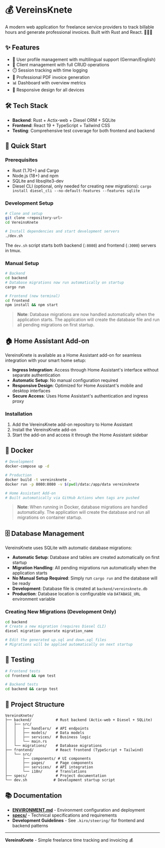 # 💰 VereinsKnete

A modern web application for freelance service providers to track billable hours and generate professional invoices. Built with Rust and React. 🏃‍♂️💼

## ✨ Features

- 👤 User profile management with multilingual support (German/English)
- 🤝 Client management with full CRUD operations
- ⏱️ Session tracking with time logging
- 📄 Professional PDF invoice generation
- 📊 Dashboard with overview metrics
- 📱 Responsive design for all devices

## 🛠️ Tech Stack

- **Backend**: Rust + Actix-web + Diesel ORM + SQLite
- **Frontend**: React 19 + TypeScript + Tailwind CSS
- **Testing**: Comprehensive test coverage for both frontend and backend

## 🚀 Quick Start

### Prerequisites
- Rust (1.70+) and Cargo
- Node.js (18+) and npm
- SQLite and libsqlite3-dev
- Diesel CLI (optional, only needed for creating new migrations): `cargo install diesel_cli --no-default-features --features sqlite`

### Development Setup

```bash
# Clone and setup
git clone <repository-url>
cd VereinsKnete

# Install dependencies and start development servers
./dev.sh
```

The `dev.sh` script starts both backend (`:8080`) and frontend (`:3000`) servers in tmux.

### Manual Setup

```bash
# Backend
cd backend
# Database migrations now run automatically on startup
cargo run

# Frontend (new terminal)
cd frontend
npm install && npm start
```

> **Note**: Database migrations are now handled automatically when the application starts. The application will create the database file and run all pending migrations on first startup.

## 🏠 Home Assistant Add-on

VereinsKnete is available as a Home Assistant add-on for seamless integration with your smart home setup:

- **Ingress Integration**: Access through Home Assistant's interface without separate authentication
- **Automatic Setup**: No manual configuration required
- **Responsive Design**: Optimized for Home Assistant's mobile and desktop interfaces
- **Secure Access**: Uses Home Assistant's authentication and ingress proxy

### Installation
1. Add the VereinsKnete add-on repository to Home Assistant
2. Install the VereinsKnete add-on
3. Start the add-on and access it through the Home Assistant sidebar

## 🐳 Docker

```bash
# Development
docker-compose up -d

# Production
docker build -t vereinsknete .
docker run -p 8080:8080 -v $(pwd)/data:/app/data vereinsknete

# Home Assistant Add-on
# Built automatically via GitHub Actions when tags are pushed
```

> **Note**: When running in Docker, database migrations are handled automatically. The application will create the database and run all migrations on container startup.

## 🗄️ Database Management

VereinsKnete uses SQLite with automatic database migrations:

- **Automatic Setup**: Database and tables are created automatically on first startup
- **Migration Handling**: All pending migrations run automatically when the application starts
- **No Manual Setup Required**: Simply run `cargo run` and the database will be ready
- **Development**: Database file is created at `backend/vereinsknete.db`
- **Production**: Database location is configurable via `DATABASE_URL` environment variable

### Creating New Migrations (Development Only)

```bash
cd backend
# Create a new migration (requires Diesel CLI)
diesel migration generate migration_name

# Edit the generated up.sql and down.sql files
# Migrations will be applied automatically on next startup
```

## 🧪 Testing

```bash
# Frontend tests
cd frontend && npm test

# Backend tests  
cd backend && cargo test
```

## 📁 Project Structure

```
VereinsKnete/
├── backend/           # Rust backend (Actix-web + Diesel + SQLite)
│   ├── src/
│   │   ├── handlers/  # API endpoints
│   │   ├── models/    # Data models
│   │   ├── services/  # Business logic
│   │   └── main.rs
│   └── migrations/    # Database migrations
├── frontend/          # React frontend (TypeScript + Tailwind)
│   └── src/
│       ├── components/ # UI components
│       ├── pages/     # Page components
│       ├── services/  # API integration
│       └── i18n/      # Translations
├── specs/             # Project documentation
└── dev.sh            # Development startup script
```

## 📚 Documentation

- **[ENVIRONMENT.md](ENVIRONMENT.md)** - Environment configuration and deployment
- **[specs/](specs/)** - Technical specifications and requirements
- **Development Guidelines** - See `.kiro/steering/` for frontend and backend patterns

---

**VereinsKnete** - Simple freelance time tracking and invoicing 💰